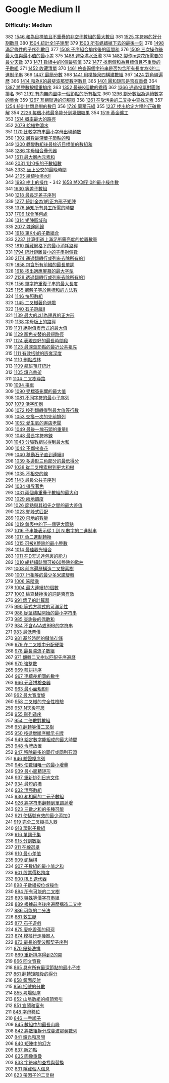 # Google Medium II

### Difficulty: Medium

382 [1546 和為目標值且不重疊的非空子數組的最大數目](./Google/1546.md) 
381 [1525 字符串的好分割數目](./Google/1525.md) 
380 [1504 統計全1子矩型](./Google/1504.md) 
379 [1503 所有螞蟻掉下去的最後一刻](./Google/1503.md) 
378 [1498 滿足條件的子序列數目](./Google/1498.md) 
377 [1508 子序組合排序後的區間和](./Google/1508.md) 
376 [1509 三次操作後最大值與最小值的最小差](./Google/1509.md) 
375 [1488 避免洪水泛濫](./Google/1488.md) 
374 [1482 製作m速花所需要的最少天數](./Google/1482.md) 
373 [1471 數組中的K個最強值](./Google/1471.md) 
372 [1477 找兩個和為目標值且不重疊的子數組](./Google/1477.md) 
371 [1452 收藏清單](./Google/1452.md) 
370 [1461 檢查逼個字符串是否包含所有長度為K的二進制子串](./Google/1461.md) 
369 [1447 最簡分數](./Google/1447.md) 
368 [1441 用棧操泉四構建數組](./Google/1441.md) 
367 [1424 對角線遍歷](./Google/1424.md) 
366 [1414 和為K的最斐波那契數字數目](./Google/1414.md) 
365 [1401 圓和矩形是否有重疊](./Google/1401.md) 
364 [1387 將整數按權重排序](./Google/1387.md) 
363 [1352 最後K個數的乖積](./Google/1366.md) 
362 [1366 通過投票對團隊排名](./Google/1366.md) 
361 [2192 有向無向圖中一個節點的所有祖先](./Google/2192.md) 
360 [1296 劃分數組為連續數字的集合](./Google/1296.md) 
359 [1267 互相聯通的伺服器](./Google/1267.md) 
358 [1261 在受污染的二叉樹中查找元素](./Google/1261.md) 
357 [1254 統計封閉島嶼的數目](./Google/1254.md) 
356 [1726 同積元組](./Google/1726.md) 
355 [1237 找出給定方程的正確數解](./Google/1237.md) 
354 [2226 每個小孩最多能分到幾個糖果](./Google/2226.md) 
354 [1519 黃金礦工](./Google/1219.md)  
353 [1514 概率最大的路徑](./Google/1514.md)  
352 [2079 給植物澆水](./Google/2079.md)  
351 [1170 比較字符串最小字母出現頻數](./Google/1170.md)  
350 [1302 層數最深葉子節點的和](./Google/1302.md)  
349 [1300 轉變數組後最接近目標值的數組和](./Google/1300.md)  
348 [1286 字母組合疊代器](./Google/1286.md)  
347 [1611 最大層內元素和](./Google/1161.md)  
346 [2031 1比0多的子數組數](./Google/2031.md)  
345 [2332 坐上公交的最晚時間](./Google/2332.md)  
344 [2105 給植物澆水II](./Google/2105.md)  
343 [1993 樹上的操作](./Google/1993.md)  -
342 [1658 將X減到0的最小操作數](./Google/1658.md)  
341 [1630 等差子數組](./Google/1630.md)  
340 [1218 最長定差子序列](./Google/1218.md)  
339 [1277 統計全為1的正方形子矩陣](./Google/1277.md)  
338 [1376 通知所有員工所需的時間](./Google/1376.md)  
337 [1706 球會落何處](./Google/1706.md)  
336 [1314 矩陣區域和](./Google/1314.md)  
335 [2077 殊途同歸](./Google/2077.md)  
334 [1918 第K小的子數組合](./Google/1918.md)  
333 [2237 計算街道上滿足所需亮度的位置數量](./Google/2237.md)  
332 [1810 隱藏網格下的最小消耗路徑](./Google/1810.md)  
331 [1794 統計距離最小的子串對個數](./Google/1794.md)  
330 [2174 通過翻轉行或列來去除所有的1](./Google/2174.md)  
329 [1858 包含所有前綴的最長單詞](./Google/1858.md)  
328 [1618 找出適應屏幕的最大字型](./Google/1618.md)   
327 [2128 透過翻轉行或列來去除所有的1](./Google/2128.md)   
326 [1156 單字符重復子串的最大長度](./Google/1156.md)   
325 [1155 擲骰子等於目標和的方法數](./Google/1155.md)  
324 [1146 快照數組](./Google/1146.md)  
323 [1145 二叉樹著色遊戲](./Google/1145.md)  
322 [1140 石子遊戲II](./Google/1140.md)  
321 [1139 最大的以1為邊界的正方形](./Google/1139.md)  
320 [1138 字母板上的路徑](./Google/1138.md)  
319 [1131 絕對值表示式的最大值](./Google/1131.md)  
318 [1129 顏色交替的最短路徑](./Google/1129.md)  
317 [1124 表現良好的最長時間段](./Google/1124.md)  
316 [1123 最深葉節點的最近公共祖先](./Google/1123.md)  
315 [1111 有效括號的嵌套深度](./Google/1111.md)  
314 [1110 刪點成林](./Google/1110.md)  
313 [1109 航班預訂統計](./Google/1109.md)  
312 [1105 填充書架](./Google/1105.md)  
311 [1104 二叉樹尋路](./Google/1094.md)  
310 [1094 拼車](./Google/1094.md)   
309 [1090 受標簽影響的最大值](./Google/1090.md)   
308 [1081 不同字符的最小子序列](./Google/1081.md)   
307 [1079 活字印刷](./Google/1079.md)   
306 [1072 按列翻轉得到最大值等行數](./Google/1072.md)  
305 [1053 交換一次的先前排列](./Google/1053.md)  
304 [1052 愛生氣的書店老闆](./Google/1052.md)  
303 [1049 最後一塊石頭的重量II](./Google/1049.md)  
302 [1048 最長字符串鍊](./Google/1048.md)  
301 [1043 分隔數組以得到最大和](./Google/1043.md)  
300 [1042 不鄰接查花](./Google/1042.md)  
299 [1040 移動石子直到連續II](./Google/1040.md)  
298 [1039 多邊形三角部分的最低得分](./Google/1039.md)  
297 [1038 從二叉搜索樹到更大和樹](./Google/1038.md)  
296 [1035 不相交的線](./Google/1035.md)  
295 [1143 最長公共子序列](./Google/1143.md)  
294 [1034 邊界著色](./Google/1034.md)  
293 [1031 兩個非重疊子數組的最大和](./Google/1031.md)  
292 [1029 兩地調度](./Google/1029.md)  
291 [1026 節點與其祖先之間的最大差值](./Google/1026.md)  
290 [1023 駝峰式匹配](./Google/1023.md)  
289 [1020 飛地的數量](./Google/1020.md)  
288 [1019 鍊表中的下一個更大節點](./Google/1019.md)  
287 [1016 子串能表示從 1 到 N 數字的二進制串](./Google/1016.md)   
286 [1017 負二進制轉換](./Google/1017.md)   
285 [1015 可被K整除的最小整數](./Google/1015.md)   
284 [1014 最佳觀光組合](./Google/1014.md)   
283 [1011 在D天送達包裏的能力](./Google/1011.md)   
282 [1010 總持續時間可被60整除的歌曲](./Google/1010.md)   
281 [1008 前序遍歷構造二叉搜索樹](./Google/1008.md)   
280 [1007 行相等的最少多米諾旋轉](./Google/1007.md)   
279 [1006 笨階乘](./Google/1006.md)   
278 [1004 最大連續1的個數](./Google/1004.md)   
277 [1003 檢查替換後的詞是否有效](./Google/1003.md)   
276 [991 壞了的計算器](./Google/991.md)   
275 [990 等式方程式的可滿足性](./Google/990.md)   
274 [988 從葉結點開始的最小字符串](./Google/985.md)   
273 [985 查詢後的偶數和](./Google/985.md)   
272 [984 不含AAA或BBB的字符串](./Google/984.md)   
271 [983 最低票價](./Google/983.md)   
270 [981 基於時間的鍵值存儲](./Google/981.md)  
269 [979 在二叉樹中分配硬幣](./Google/979.md)   
268 [978 最長湍流子數組](./Google/978.md)   
267 [971 翻轉二叉樹以匹配先序遍曆](./Google/971.md)   
266 [970 強整數](./Google/970.md)   
265 [969 煎餅排序](./Google/969.md)   
264 [967 連續差相同的數字](./Google/967.md)   
263 [966 元音拼檢查器](./Google/966.md)   
262 [963 最小面矩形II](./Google/962.md)   
261 [962 最大寬度坡](./Google/962.md)   
260 [958 二叉樹的完全性檢驗](./Google/958.md)  
259 [957 N天後牢房](./Google/957.md)  
258 [955 刪列造序](./Google/955.md)  
257 [954 二倍數對數組](./Google/954.md)  
256 [951 翻轉等價二叉樹](./Google/951.md)  
255 [950 按遞增順序顯示卡牌](./Google/950.md)  
254 [949 給定數字能組成的最大時間](./Google/949.md)    
253 [948 令牌放置](./Google/948.md)    
252 [947 移除最多的同行或同列石頭](./Google/947.md)   
251 [946 驗證棧序列](./Google/946.md)  
250 [945 使數組唯一的最小增量](./Google/945.md)  
249 [939 最小面積矩形](./Google/939.md)  
248 [937 重新排列日志文件](./Google/937.md)  
247 [934 最短的橋](./Google/934.md)  
246 [932 漂亮數組](./Google/932.md)   
245 [930 和相同的二元子數組](./Google/930.md)   
244 [926 將字符串翻轉到單調遞增](./Google/926.md)  
243 [923 三數之和的多種可能](./Google/923.md)  
242 [921 使括號有效的最少添加0](./Google/921.md)  
241 [919 完全二叉樹插入器](./Google/919.md)  
240 [918 環形子數組](./Google/918.md)  
239 [916 單詞子集](./Google/916.md)  
238 [915 分割數組](./Google/915.md)  
237 [911 在線選舉](./Google/911.md)  
236 [910 最小差值](./Google/910.md)  
235 [909 蛇梯棋](./Google/909.md)  
234 [907 子數組的最小值之和](./Google/907.md)  
233 [901 股票價格跨度](./Google/901.md)  
232 [900 RLE 迭代器](./Google/900.md)  
231 [898 子數組按位或操作](./Google/898.md)  
230 [894 所有可能的二叉樹](./Google/894.md)  
229 [893 特殊等價字符串組](./Google/893.md)  
228 [889 根據前序後序遍歷構造二叉樹](./Google/889.md)  
227 [886 可能的二分法](./Google/886.md)  
226 [881 救生艇](./Google/881.md)  
225 [877 石子遊戲](./Google/877.md)  
224 [875 愛吃香蕉的珂珂](./Google/875.md)  
223 [874 模擬行走機器人](./Google/874.md)  
222 [873 最長的斐波那契子序列](./Google/873.md)  
221 [870 優勢洗排](./Google/870.md)  
220 [869 重新排序得到2的冪](./Google/869.md)  
219 [866 回文質數](./Google/866.md)  
218 [865 具有所有最深節點的最小子樹](./Google/865.md)  
217 [861 翻轉矩陣後的得分](./Google/861.md)  
216 [858 鏡面反射](./Google/858.md)  
215 [856 括號的分數](./Google/856.md)  
214 [855 考場就座](./Google/855.md)  
213 [852 山脈數組的峰頂索引](./Google/852.md)  
212 [851 宣鬧和富有](./Google/851.md)  
211 [848 字母移位](./Google/848.md)  
210 [846 一手順子](./Google/846.md)  
209 [845 數組中的最長山峰](./Google/845.md)  
208 [842 將數組拆分成斐波那契數列](./Google/842.md)  
207 [841 鑰匙和房間](./Google/841.md)  
206 [840 矩陣中的幻方](./Google/840.md)  
205 [837 新21點](./Google/837.md)  
204 [835 圖像重疊](./Google/835.md)  
203 [833 字符串的查找與替換](./Google/833.md)  
202 [831 隱藏個人信息](./Google/831.md)  
201 [823 帶因子的二叉樹](./Google/823.md)  